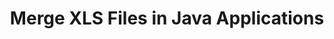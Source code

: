 ---
############################# Static ############################
layout: "autogen"
draft: false
path: "merger/java/xls/"
otherformats: PDF BMP CSV DOC DOCM DOCX DOT DOTM DOTX EPUB Excel HTML Image MHT MHTML ODP ODS ODT OneNote OTP OTT PDF PNG POTM POTX PPS PPSM PPSX PPT PPTM PPTX PS RTF TEX TIF TIFF TSV TXT VDX Visio VSDM VSDX VSSX VSSM VSTM VSTX VSX VTX Web Word Worksheet XLAM XLSB XLSM XLSX XLT XLTM XLTX XPS 

############################# Head ############################
head_title: "Merge XLS Files via Java & J2SE Documents Merger API"
head_description: "Merge multiple XLS files into a single file using Java documents merger API with all data, style and formatting as the source documents."

############################# Header ############################
title: "Merge XLS Files in Java Applications"
description: "Merge multiple XLS files into a single file using Java documents merger API. Merge selected pages or page ranges from various source documents into a single resultant document with all data, style and formatting as the source documents."

############################# SubMenu ############################
submenu:
    enable: true

############################# About ############################
about:
    enable: true
    title: "GroupDocs.Merger for Java API"
    content: |
        GroupDocs.Merger for Java library offers a simple solution to safely merge & split between a wide range of document formats including PDF, Microsoft Office (Word, Excel, PowerPoint, OneNote), OpenDocument, HTML, images and many others within .NET applications. By adding just a few lines of the code, perform several document operations such as move, remove, rotate, swap, extract or change the orientation of pages within the documents. The documents merging API also supports previewing document pages as an image to analyse the document structure, formatting and content on the page.
        
        GroupDocs.Merger APIs are well supported on all major operating systems and Java versions including J2SE 7.0 (1.7), J2SE 8.0 (1.8) and Java 10.

############################# Steps ############################
steps:
    enable: true
    title_left: "Merge Two or More XLS Files in Java"
    content_left: |
        [GroupDocs.Merger](https://products.groupdocs.com/merger/java/) makes it easy for Java developers to merge multiple XLS files by implementing a few easy steps.

        *   Create an instance of **Merger** class and load XLS file.
        *   Call **Join** method of **Merger** class instance and load another XLS file.
        *   Call **Save** method of **Merger** class instance to save the merged document.
        
    title_right: "System Requirements"
    content_right: |
        Before executing the code example below, please make sure that you have the following prerequisites installled on your system.

        *   Operating Systems: Microsoft Windows, Linux, MacOS
        *   Development Environments: NetBeans, IntelliJ IDEA, Eclipse
        *   Frameworks: Java 7 (1.7) and above
        *   Download the latest version of GroupDocs.Merger for Java from [Maven](https://repository.groupdocs.com/webapp/#/artifacts/browse/tree/General/repo/com/groupdocs/groupdocs-merger)
        
    code: |
        ```cs
        // Merge XLS files using GroupDocs.Merger API
        // Instantiate Merger with input XLS document
        Merger merger = new Merger("input_1.xls"))
          {
            // Call Join method of Merger class instance and pass second source document path
            merger.Join("input_2.xls");
            
            // Call Save method of Merger class instance to save merged document
            merger.Save("merged-file.xls");
          }
        ```
        

demos:
    enable: true
        

about_formats:
    enable: true


more_formats:
    enable: true


back_to_top:
    enable: true
---